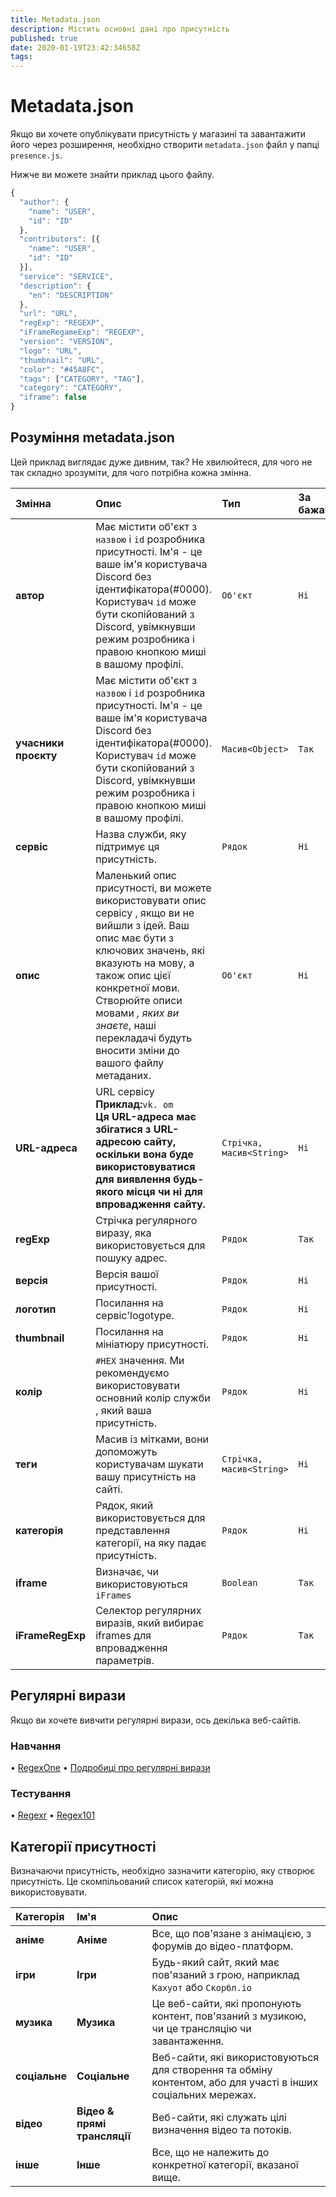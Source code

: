 ```yaml
---
title: Metadata.json
description: Містить основні дані про присутність
published: true
date: 2020-01-19T23:42:34658Z
tags:
---
```


# Metadata.json

Якщо ви хочете опублікувати присутність у магазині та завантажити його через розширення, необхідно створити `metadata.json` файл у папці `presence.js`.

Нижче ви можете знайти приклад цього файлу.

```javascript
{
  "author": {
    "name": "USER",
    "id": "ID"
  },
  "contributors": [{
    "name": "USER",
    "id": "ID"
  }],
  "service": "SERVICE",
  "description": {
    "en": "DESCRIPTION"
  },
  "url": "URL",
  "regExp": "REGEXP",
  "iFrameRegameExp": "REGEXP",
  "version": "VERSION",
  "logo": "URL",
  "thumbnail": "URL",
  "color": "#45A8FC",
  "tags": ["CATEGORY", "TAG"],
  "category": "CATEGORY",
  "iframe": false
}
```

## Розуміння metadata.json

Цей приклад виглядає дуже дивним, так? Не хвилюйтеся, для чого не так складно зрозуміти, для чого потрібна кожна змінна.

<table>
  <thead>
    <tr>
      <th style="text-align:left">Змінна</th>
      <th style="text-align:left">Опис</th>
      <th style="text-align:left">Тип</th>
      <th style="text-align:left">За бажанням</th>
    </tr>
  </thead>
  <tbody>
    <tr>
      <td style="text-align:left"><b>автор</b>
      </td>
      <td style="text-align:left">Має містити об'єкт з <code>назвою</code> і <code>id</code> розробника присутності. Ім'я - це ваше ім'я користувача Discord без ідентифікатора(#0000). Користувач <code>id</code> може бути скопійований з Discord, увімкнувши режим розробника
        і правою кнопкою миші в вашому профілі.</td>
      <td style="text-align:left"><code>Об'єкт</code>
      </td>
      <td style="text-align:left"><code>Ні</code>
      </td>
    </tr>
    <tr>
      <td style="text-align:left"><b>учасники проєкту</b>
      </td>
      <td style="text-align:left">Має містити об'єкт з <code>назвою</code> і <code>id</code> розробника присутності. Ім'я - це ваше ім'я користувача Discord без ідентифікатора(#0000). Користувач <code>id</code> може бути скопійований з Discord, увімкнувши режим розробника
        і правою кнопкою миші в вашому профілі.</td>
      <td style="text-align:left"><code>Масив&lt;Object&gt;</code>
      </td>
      <td style="text-align:left"><code>Так</code>
      </td>
    </tr>
    <tr>
      <td style="text-align:left"><b>сервіс</b>
      </td>
      <td style="text-align:left">Назва служби, яку підтримує ця присутність.</td>
      <td style="text-align:left"><code>Рядок</code>
      </td>
      <td style="text-align:left"><code>Ні</code>
      </td>
    </tr>
    <tr>
      <td style="text-align:left"><b>опис</b>
      </td>
      <td style="text-align:left">Маленький опис присутності, ви можете використовувати опис сервісу
        , якщо ви не вийшли з ідей. Ваш опис має бути з ключових значень, які вказують на мову, а також опис цієї конкретної мови. Створюйте описи мовами <i>, яких ви знаєте</i>, наші перекладачі будуть вносити зміни до вашого файлу метаданих.</td>
      <td style="text-align:left"><code>Об'єкт</code>
      </td>
      <td style="text-align:left"><code>Ні</code>
      </td>
    </tr>
    <tr>
      <td style="text-align:left"><b>URL-адреса</b>
      </td>
      <td style="text-align:left">URL сервісу<br><b>Приклад:</b><code>vk. om</code><br>
        <b>Ця URL-адреса має збігатися з URL-адресою сайту, оскільки вона буде використовуватися для виявлення будь-якого місця чи ні для впровадження сайту.</b>
      </td>
      <td style="text-align:left"><code>Стрічка, масив&lt;String&gt;</code>
      </td>
      <td style="text-align:left"><code>Ні</code>
      </td>
    </tr>
    <tr>
      <td style="text-align:left"><b>regExp</b>
      </td>
      <td style="text-align:left">Стрічка регулярного виразу, яка використовується для пошуку адрес.</td>
      <td style="text-align:left"><code>Рядок</code>
      </td>
      <td style="text-align:left"><code>Так</code>
      </td>
    </tr>
    <tr>
      <td style="text-align:left"><b>версія</b>
      </td>
      <td style="text-align:left">Версія вашої присутності.</td>
      <td style="text-align:left"><code>Рядок</code>
      </td>
      <td style="text-align:left"><code>Ні</code>
      </td>
    </tr>
    <tr>
      <td style="text-align:left"><b>логотип</b>
      </td>
      <td style="text-align:left">Посилання на сервіс&apos;logotype.</td>
      <td style="text-align:left"><code>Рядок</code>
      </td>
      <td style="text-align:left"><code>Ні</code>
      </td>
    </tr>
    <tr>
      <td style="text-align:left"><b>thumbnail</b>
      </td>
      <td style="text-align:left">Посилання на мініатюру присутності.</td>
      <td style="text-align:left"><code>Рядок</code>
      </td>
      <td style="text-align:left"><code>Ні</code>
      </td>
    </tr>
    <tr>
      <td style="text-align:left"><b>колір</b>
      </td>
      <td style="text-align:left"><code>#HEX</code> значення. Ми рекомендуємо використовувати основний колір служби
        , який ваша присутність.</td>
      <td style="text-align:left"><code>Рядок</code>
      </td>
      <td style="text-align:left"><code>Ні</code>
      </td>
    </tr>
    <tr>
      <td style="text-align:left"><b>теги</b>
      </td>
      <td style="text-align:left">Масив із мітками, вони допоможуть користувачам шукати вашу присутність на сайті.</td>
      <td
      style="text-align:left"><code>Стрічка, масив&lt;String&gt;</code>
        </td>
      <td style="text-align:left"><code>Ні</code>
      </td>
    </tr>
    <tr>
      <td style="text-align:left"><b>категорія</b>
      </td>
      <td style="text-align:left">Рядок, який використовується для представлення категорії, на яку падає присутність.</td>
      <td style="text-align:left"><code>Рядок</code>
      </td>
      <td style="text-align:left"><code>Ні</code>
      </td>
    </tr>
    <tr>
      <td style="text-align:left"><b>iframe</b>
      </td>
      <td style="text-align:left">Визначає, чи використовуються <code>iFrames</code></td>
      <td style="text-align:left"><code>Boolean</code>
      </td>
      <td style="text-align:left"><code>Так</code>
      </td>
    </tr>
    <tr>
      <td style="text-align:left"><b>iFrameRegExp</b>
      </td>
      <td style="text-align:left">Селектор регулярних виразів, який вибирає iframes для впровадження параметрів.</td>
      <td style="text-align:left"><code>Рядок</code>
      </td>
      <td style="text-align:left"><code>Так</code>
      </td>
    </tr>
  </tbody>
</table>

## Регулярні вирази

Якщо ви хочете вивчити регулярні вирази, ось декілька веб-сайтів.

### Навчання

• [RegexOne](https://regexone.com/) • [Подробиці про регулярні вирази](https://www.regular-expressions.info/tutorial.html)

### Тестування

• [Regexr](https://regexr.com/) • [Regex101](https://regex101.com/)

## Категорії присутності

Визначаючи присутність, необхідно зазначити категорію, яку створює присутність. Це скомпільований список категорій, які можна використовувати.

<table>
  <thead>
    <tr>
      <th style="text-align:left">Категорія</th>
      <th style="text-align:left">Ім'я</th>
      <th style="text-align:left">Опис</th>
    </tr>
  </thead>
  <tbody>
    <tr>
      <td style="text-align:left"><b>аніме</b></td>
      <td style="text-align:left"><b>Аніме</b></td>
      <td style="text-align:left">Все, що пов'язане з анімацією, з форумів до відео-платформ.</td>
      </td>
    </tr>
    <tr>
      <td style="text-align:left"><b>ігри</b></td>
    <td style="text-align:left"><b>Ігри</b></td>
      <td style="text-align:left">Будь-який сайт, який має пов'язаний з грою, наприклад <code>Кахуот</code> або <code>Скорбл.io</code></td>
      </td>
    </tr>
    <tr>
      <td style="text-align:left"><b>музика</b></td>
    <td style="text-align:left"><b>Музика</b></td>
      <td style="text-align:left">Це веб-сайти, які пропонують контент, пов'язаний з музикою, чи це трансляцію чи завантаження.</td>
      </td>
    </tr>
    <tr>
      <td style="text-align:left"><b>соціальне</b></td>
        <td style="text-align:left"><b>Соціальне</b></td>
      <td style="text-align:left">Веб-сайти, які використовуються для створення та обміну контентом, або для участі в інших соціальних мережах.</td>
      </td>
    </tr>
    <tr>
      <td style="text-align:left"><b>відео</b></td>
        <td style="text-align:left"><b>Відео & прямі трансляції</b></td>
      <td style="text-align:left">Веб-сайти, які служать цілі визначення відео та потоків.</td>
      </td>
    </tr>
    <tr>
      <td style="text-align:left"><b>інше</b></td>
    <td style="text-align:left"><b>Інше</b></td>
      <td style="text-align:left">Все, що не належить до конкретної категорії, вказаної вище.</td>
      </td>
    </tr>
  </tbody>
</table>